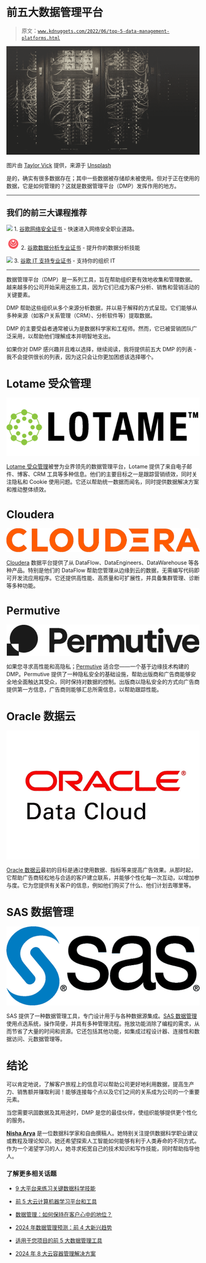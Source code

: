 # 前五大数据管理平台

> 原文：[`www.kdnuggets.com/2022/06/top-5-data-management-platforms.html`](https://www.kdnuggets.com/2022/06/top-5-data-management_platforms.html)

![前五大数据管理平台](img/068480cca06cbf87575845355077a7d4.png)

图片由 [Taylor Vick](https://unsplash.com/@tvick?utm_source=unsplash&utm_medium=referral&utm_content=creditCopyText) 提供，来源于 [Unsplash](https://unsplash.com/s/photos/data-management?utm_source=unsplash&utm_medium=referral&utm_content=creditCopyText)

是的，确实有很多数据存在；其中一些数据被存储却未被使用。但对于正在使用的数据，它是如何管理的？这就是数据管理平台（DMP）发挥作用的地方。

* * *

## 我们的前三大课程推荐

![](img/0244c01ba9267c002ef39d4907e0b8fb.png) 1\. [谷歌网络安全证书](https://www.kdnuggets.com/google-cybersecurity) - 快速进入网络安全职业道路。

![](img/e225c49c3c91745821c8c0368bf04711.png) 2\. [谷歌数据分析专业证书](https://www.kdnuggets.com/google-data-analytics) - 提升你的数据分析技能

![](img/0244c01ba9267c002ef39d4907e0b8fb.png) 3\. [谷歌 IT 支持专业证书](https://www.kdnuggets.com/google-itsupport) - 支持你的组织 IT

* * *

数据管理平台（DMP）是一系列工具，旨在帮助组织更有效地收集和管理数据。越来越多的公司开始采用这些工具，因为它们已成为客户分析、销售和营销活动的关键要素。

DMP 帮助这些组织从多个来源分析数据，并以易于解释的方式呈现。它们能够从多种来源（如客户关系管理（CRM）、分析软件等）提取数据。

DMP 的主要受益者通常被认为是数据科学家和工程师。然而，它已被营销团队广泛采用，以帮助他们理解成本并明智地支出。

如果你对 DMP 感兴趣并且难以选择，继续阅读，我将提供前五大 DMP 的列表 - 我不会提供很长的列表，因为这只会让你更加困惑该选择哪个。

# Lotame 受众管理

![Lotame 受众管理](img/e528b68e056206a7c68fe16ee71d18c9.png)

[Lotame 受众管理](https://www.lotame.com/)被誉为业界领先的数据管理平台，Lotame 提供了来自电子邮件、博客、CRM 工具等多种信息。他们的主要目标之一是跟踪营销绩效，同时关注隐私和 Cookie 使用问题。它还以帮助统一数据而闻名，同时提供数据解决方案和推动整体绩效。

# Cloudera

![Cloudera](img/12a35e79a616e8d4a6f6e9409df3ba33.png)

[Cloudera](https://www.cloudera.com/) 数据平台提供了从 DataFlow、DataEngineers、DataWarehouse 等各种产品。特别是他们的 DataFlow 帮助您管理从边缘到云的数据，无需编写代码即可开发流应用程序。它还提供高性能、高质量和可扩展性，并具备集群管理、诊断等多种功能。

# Permutive

![Permutive](img/f93cf99aa1a9e798f6552825f4f97200.png)

如果您寻求高性能和高隐私；[Permutive](https://permutive.com/) 适合您——一个基于边缘技术构建的 DMP。Permutive 提供了一种隐私安全的基础设施，帮助出版商和广告商能够安全地全面触达其受众，同时保持对数据的控制。出版商以隐私安全的方式向广告商提供第一方信息，广告商则能够汇总所需信息，以帮助跟踪性能。

# Oracle 数据云

![Oracle 数据云](img/aa945d0513c457881a9783d0fb34225d.png)

[Oracle 数据云](https://www.oracle.com/cx/advertising/what-is-data-cloud/)最初的目标是通过使用数据、指标等来提高广告效果。从那时起，它帮助广告商轻松地与合适的客户建立联系，并能够个性化每一次互动，以增加参与度。它为您提供有关客户的信息，例如他们购买了什么、他们计划去哪里等。

# SAS 数据管理

![SAS 数据管理](img/cf4fd4f82765ac2d307a540ace81fab8.png)

SAS 提供了一种数据管理工具，专门设计用于与各种数据源集成。[SAS 数据管理](https://www.sas.com/en_us/software/data-management.html)使用点选系统，操作简便，并具有多种管理流程。拖放功能消除了编程的需求，从而节省了大量的时间和资源。它还包括其他功能，如集成过程设计器、连接性和数据访问、元数据管理等。

# 结论

可以肯定地说，了解客户旅程上的信息可以帮助公司更好地利用数据，提高生产力、销售额并赚取利润！能够连接每个点以及它们之间的关系成为公司的一个重要元素。

当您需要巩固数据及其用途时，DMP 是您的最佳伙伴，使组织能够提供更个性化的服务。

**[Nisha Arya](https://www.linkedin.com/in/nisha-arya-ahmed/)** 是一位数据科学家和自由撰稿人。她特别关注提供数据科学职业建议或教程及理论知识。她还希望探索人工智能如何能够有利于人类寿命的不同方式。作为一个渴望学习的人，她寻求拓宽自己的技术知识和写作技能，同时帮助指导他人。

### 了解更多相关话题

+   [9 大平台来练习关键数据科学技能](https://www.kdnuggets.com/2023/03/9-top-platforms-practice-key-data-science-skills.html)

+   [前 5 大云计算机器学习平台和工具](https://www.kdnuggets.com/the-top-5-cloud-machine-learning-platforms-tools)

+   [数据管理：如何保持在客户心中的地位？](https://www.kdnuggets.com/2022/04/data-management-stay-top-customer-mind.html)

+   [2024 年数据管理预测：前 4 大新兴趋势](https://www.kdnuggets.com/2023/08/2024-data-management-crystal-ball-top-4-emerging-trends.html)

+   [适用于您项目的前 5 大数据管理工具](https://www.kdnuggets.com/top-5-data-management-tools-for-your-projects)

+   [2024 年 8 大云容器管理解决方案](https://www.kdnuggets.com/the-top-8-cloud-container-management-solutions-of-2024)
